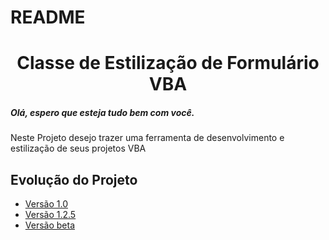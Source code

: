 # README

<h1 align="center" color="blue">Classe de Estilização de Formulário VBA</h1>

<h5>Olá, espero que esteja tudo bem com você.</h5>

<p>Neste Projeto desejo trazer uma ferramenta de desenvolvimento e estilização de seus projetos VBA</p>

<h2>Evolução do Projeto</h2>

* [Versão 1.0](#Sobre)
* [Versão 1.2.5](#Versao)
* [Versão beta](#versaobeta)

